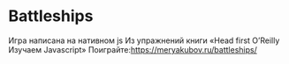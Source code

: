 # Battleships

Игра написана на нативном js
Из упражнений книги «Head first O’Reilly Изучаем Javascript»
Поиграйте:https://meryakubov.ru/battleships/ 
